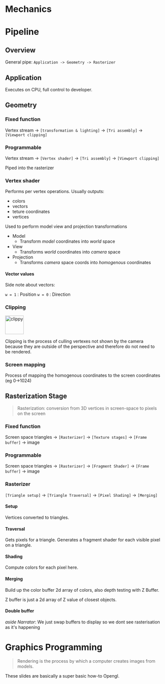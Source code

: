 # Mechanics

# Pipeline

## Overview

General pipe:
`Application -> Geometry -> Rasterizer`

## Application
Executes on CPU, full control to developer.

## Geometry
### Fixed function
Vertex stream -> `[transformation & lighting]` -> `[Tri assembly]` -> `[Viewport clipping]`

### Programmable
Vertex stream -> `[Vertex shader]` -> `[Tri assembly]` -> `[Viewport clipping]`

Piped into the rasterizer

### Vertex shader
Performs per vertex operations.
Usually outputs:
- colors
- vectors
- teture coordinates
- vertices

Used to perform model view and projection transformations

- Model
    - Transform *model* coordinates into *world* space
- View
    - Transforms *world* coordinates into *camera* space
- Projection
    - Transforms *camera* space coords into *homogenous* coordinates

#### Vector values
Side note about vectors:

`w = 1` : Position
`w = 0` : Direction


### Clipping 
<img alt="clippy" src="https://vignette.wikia.nocookie.net/joke-battles/images/c/cb/Clippy.png/revision/latest?cb=20151209031540" width="60" height="60"/>

Clipping is the process of culling vertexes not shown by the camera 
because they are outside of the perspective and therefore do not 
need to be rendered.

### Screen mapping

Process of mapping the homogenous coordinates to the screen coordinates 
(eg 0->1024)


## Rasterization Stage

> Rasterization: conversion from 3D vertices in screen-space to pixels on the screen

### Fixed function
Screen space triangles -> `[Rasterizer]` -> `[Texture stages]` -> `[Frame buffer]` -> image

### Programmable
Screen space triangles -> `[Rasterizer]` -> `[Fragment Shader]` -> `[Frame buffer]` -> image

### Rasterizer

`[Triangle setup]` -> `[Triangle Traversal]` -> `[Pixel Shading]` -> `[Merging]`

#### Setup

Vertices converted to triangles.

#### Traversal

Gets pixels for a triangle.
Generates a fragment shader for each visible pixel on a triangle.

#### Shading
Compute colors for each pixel here.

#### Merging
Build up the color buffer 2d array of colors, also depth testing with Z Buffer.

Z buffer is just a 2d array of Z value of closest objects.

#### Double buffer
_aside_ *Narrator*:
We just swap buffers to display so we dont see rasterisation as it's happening

# Graphics Programming

> Rendering is the process by which a computer creates images from models.

These slides are basically a super basic how-to Opengl.
